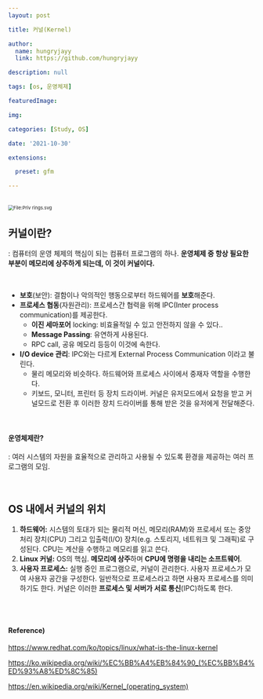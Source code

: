 ```yaml
---
layout: post

title: 커널(Kernel)

author: 
  name: hungryjayy
  link: https://github.com/hungryjayy

description: null

tags: [os, 운영체제]

featuredImage: 

img: 

categories: [Study, OS]

date: '2021-10-30'

extensions:

  preset: gfm

---
```


<br>

<img src="https://hungryjayy.github.io/assets/img/OS/rings.png" alt="File:Priv rings.svg" style="zoom:67%;" /> 

<br>

## 커널이란?

: 컴퓨터의 운영 체제의 핵심이 되는 컴퓨터 프로그램의 하나. **운영체제 중 항상 필요한 부분이 메모리에 상주하게 되는데, 이 것이 커널이다.**

<br>

* **보호**(보안): 결함이나 악의적인 행동으로부터 하드웨어를 **보호**해준다.
* **프로세스 협동**(자원관리): 프로세스간 협력을 위해 IPC(Inter process communication)를 제공한다.
  * **이진 세마포어** locking: 비효율적일 수 있고 안전하지 않을 수 있다..
  * **Message Passing**: 유연하게 사용된다.
  * RPC call, 공유 메모리 등등이 이것에 속한다.
* **I/O device 관리**: IPC와는 다르게 External Process Communication 이라고 불린다.
  * 물리 메모리와 비슷하다. 하드웨어와 프로세스 사이에서 중재자 역할을 수행한다.
  * 키보드, 모니터, 프린터 등 장치 드라이버. 커널은 유저모드에서 요청을 받고 커널모드로 전환 후 이러한 장치 드라이버를 통해 받은 것을 유저에게 전달해준다.

<br>

#### 운영체제란?

: 여러 시스템의 자원을 효율적으로 관리하고 사용될 수 있도록 환경을 제공하는 여러 프로그램의 모임.

<br>

## OS 내에서 커널의 위치

1. **하드웨어:** 시스템의 토대가 되는 물리적 머신, 메모리(RAM)와 프로세서 또는 중앙 처리 장치(CPU) 그리고 입출력(I/O) 장치(e.g. 스토리지, 네트워크 및 그래픽)로 구성된다. CPU는 계산을 수행하고 메모리를 읽고 쓴다.
2. **Linux 커널:** OS의 핵심. **메모리에 상주**하며 **CPU에 명령을 내리는 소프트웨어**.
3. **사용자 프로세스:** 실행 중인 프로그램으로, 커널이 관리한다. 사용자 프로세스가 모여 사용자 공간을 구성한다. 일반적으로 프로세스라고 하면 사용자 프로세스를 의미하기도 한다. 커널은 이러한 **프로세스 및 서버가 서로 통신**(IPC)하도록 한다.

<br><br>

#### Reference)

https://www.redhat.com/ko/topics/linux/what-is-the-linux-kernel

https://ko.wikipedia.org/wiki/%EC%BB%A4%EB%84%90_(%EC%BB%B4%ED%93%A8%ED%8C%85)

https://en.wikipedia.org/wiki/Kernel_(operating_system)

